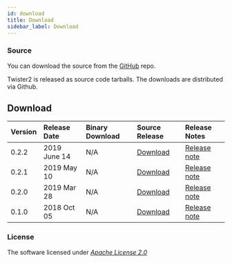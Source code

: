 ```yaml
---
id: download
title: Download
sidebar_label: Download
---
```


### Source

You can download the source from the [GitHub](https://github.com/DSC-SPIDAL/twister2) repo.

Twister2 is released as source code tarballs. The downloads are distributed via Github.

## Download

| Version | Release Date | Binary Download | Source Release | Release Notes |
| :--- | :--- | :--- | :--- | :--- |
| 0.2.2 | 2019 June 14 | N/A | [Download](https://github.com/DSC-SPIDAL/twister2/releases) | [Release note](release/twister2_release_0_2_2.md) |
| 0.2.1 | 2019 May 10 | N/A | [Download](https://github.com/DSC-SPIDAL/twister2/releases) | [Release note](release/twister2_release_0_2_1.md) |
| 0.2.0 | 2019 Mar 28 | N/A | [Download](https://github.com/DSC-SPIDAL/twister2/releases) | [Release note](release/twister2_release_0_2_0.md) |
| 0.1.0 | 2018 Oct 05 | N/A | [Download](https://github.com/DSC-SPIDAL/twister2/releases) | [Release note](release/twister2_release_0_1_0.md) |

### License 

The software licensed under [_Apache License 2.0_](https://www.apache.org/licenses/LICENSE-2.0)

